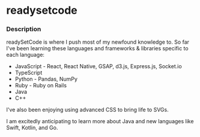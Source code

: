 # readysetcode

### Description
readySetCode is where I push most of my newfound knowledge to.
So far I've been learning these languages and frameworks & libraries specific to each language:
* JavaScript - React, React Native, GSAP, d3.js, Express.js, Socket.io
* TypeScript
* Python - Pandas, NumPy
* Ruby - Ruby on Rails
* Java
* C++

I've also been enjoying using advanced CSS to bring life to SVGs.

I am excitedly anticipating to learn more about Java and new languages like Swift, Kotlin, and Go.